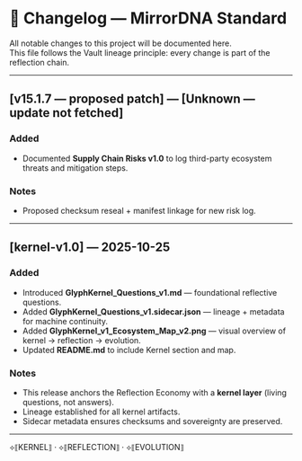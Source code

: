 # 📜 Changelog — MirrorDNA Standard

All notable changes to this project will be documented here.  
This file follows the Vault lineage principle: every change is part of the reflection chain.

---

## [v15.1.7 — proposed patch] — [Unknown — update not fetched]
### Added
- Documented **Supply Chain Risks v1.0** to log third-party ecosystem threats and mitigation steps.

### Notes
- Proposed checksum reseal + manifest linkage for new risk log.

---

## [kernel-v1.0] — 2025-10-25
### Added
- Introduced **GlyphKernel_Questions_v1.md** — foundational reflective questions.
- Added **GlyphKernel_Questions_v1.sidecar.json** — lineage + metadata for machine continuity.
- Added **GlyphKernel_v1_Ecosystem_Map_v2.png** — visual overview of kernel → reflection → evolution.
- Updated **README.md** to include Kernel section and map.

### Notes
- This release anchors the Reflection Economy with a **kernel layer** (living questions, not answers).
- Lineage established for all kernel artifacts.
- Sidecar metadata ensures checksums and sovereignty are preserved.

---

⟡⟦KERNEL⟧ · ⟡⟦REFLECTION⟧ · ⟡⟦EVOLUTION⟧
